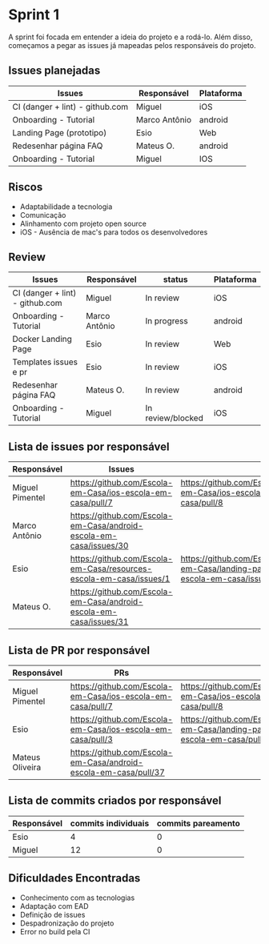 # Sprint 1

A sprint foi focada em entender a ideia do projeto e a rodá-lo. Além disso, começamos a pegar as issues já mapeadas pelos responsáveis do projeto.

## Issues planejadas

| Issues                          | Responsável   | Plataforma |
| ------------------------------- | ------------- | ---------- |
| CI (danger + lint) - github.com | Miguel        | iOS        |
| Onboarding - Tutorial           | Marco Antônio | android    |
| Landing Page (prototipo)        | Esio          | Web        |
| Redesenhar página FAQ           | Mateus O.     | android    |
| Onboarding - Tutorial           | Miguel        | IOS        |

## Riscos

- Adaptabilidade a tecnologia
- Comunicação
- Alinhamento com projeto open source
- iOS - Ausência de mac's para todos os desenvolvedores

## Review

| Issues                          | Responsável   | status            | Plataforma |
| ------------------------------- | ------------- | ----------------- | ---------- |
| CI (danger + lint) - github.com | Miguel        | In review         | iOS        |
| Onboarding - Tutorial           | Marco Antônio | In progress       | android    |
| Docker Landing Page             | Esio          | In review         | Web        |
| Templates issues e pr           | Esio          | In review         | iOS        |
| Redesenhar página FAQ           | Mateus O.     | In review         | android    |
| Onboarding - Tutorial           | Miguel        | In review/blocked | iOS        |

## Lista de issues por responsável

| Responsável     | Issues                                                              |                                                                        |                                                                        |
| --------------- | ------------------------------------------------------------------- | ---------------------------------------------------------------------- | ---------------------------------------------------------------------- |
| Miguel Pimentel | https://github.com/Escola-em-Casa/ios-escola-em-casa/pull/7         | https://github.com/Escola-em-Casa/ios-escola-em-casa/pull/8            |                                                                        |
| Marco Antônio   | https://github.com/Escola-em-Casa/android-escola-em-casa/issues/30  |                                                                        |                                                                        |
| Esio            | https://github.com/Escola-em-Casa/resources-escola-em-casa/issues/1 | https://github.com/Escola-em-Casa/landing-page-escola-em-casa/issues/2 | https://github.com/Escola-em-Casa/landing-page-escola-em-casa/issues/3 |
| Mateus O.       | https://github.com/Escola-em-Casa/android-escola-em-casa/issues/31  |                                                                        |                                                                        |

## Lista de PR por responsável

| Responsável     | PRs                                                              |                                                                      |     |
| --------------- | ---------------------------------------------------------------- | -------------------------------------------------------------------- | --- |
| Miguel Pimentel | https://github.com/Escola-em-Casa/ios-escola-em-casa/pull/7      | https://github.com/Escola-em-Casa/ios-escola-em-casa/pull/8          |     |
| Esio            | https://github.com/Escola-em-Casa/ios-escola-em-casa/pull/3      | https://github.com/Escola-em-Casa/landing-page-escola-em-casa/pull/4 |     |
| Mateus Oliveira | https://github.com/Escola-em-Casa/android-escola-em-casa/pull/37 |                                                                      |     |

## Lista de commits criados por responsável

| Responsável | commits individuais | commits pareamento |
| ----------- | ------------------- | ------------------ |
| Esio        | 4                   | 0                  |
| Miguel      | 12                  | 0                  |

## Dificuldades Encontradas

- Conhecimento com as tecnologias
- Adaptação com EAD
- Definição de issues
- Despadronização do projeto
- Error no build pela CI
